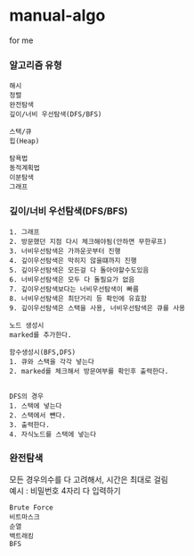 # manual-algo
for me


### 알고리즘 유형

```
해시
정렬
완전탐색
깊이/너비 우선탐색(DFS/BFS)

스택/큐
힙(Heap)

탐욕법
동적계획법
이분탐색
그래프
```

### 깊이/너비 우선탐색(DFS/BFS)
```
1. 그래프  
2. 방문했던 지점 다시 체크해야됨(안하면 무한루프)  
3. 너비우선탐색은 가까운곳부터 진행  
4. 깊이우선탐색은 막히지 않을떄까지 진행  
5. 깊이우선탐색은 모든걸 다 돌아야할수도있음  
6. 너비우선탐색은 모두 다 돌필요가 없음  
7. 깊이우선탐색보다는 너비우선탐색이 빠름    
8. 너비우선탐색은 최단거리 등 확인에 유효함  
9. 깊이우선탐색은 스택을 사용, 너비우선탐색은 큐를 사용  

노드 생성시  
marked를 추가한다.  

함수생성시(BFS,DFS)  
1. 큐와 스택을 각각 넣는다  
2. marked를 체크해서 방문여부를 확인후 출력한다.  


DFS의 경우
1. 스택에 넣는다
2. 스택에서 뺸다.
3. 출력한다.
4. 자식노드를 스택에 넣는다
```


### 완전탐색
모든 경우의수를 다 고려해서, 시간은 최대로 걸림  
예시 : 비밀번호 4자리 다 입력하기  
```
Brute Force  
비트마스크  
순열  
백트래킹  
BFS  
```
